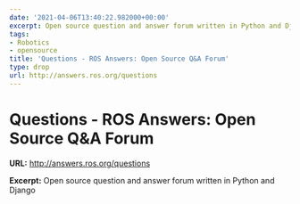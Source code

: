 ```yaml
---
date: '2021-04-06T13:40:22.982000+00:00'
excerpt: Open source question and answer forum written in Python and Django
tags:
- Robotics
- opensource
title: 'Questions - ROS Answers: Open Source Q&A Forum'
type: drop
url: http://answers.ros.org/questions
---
```


# Questions - ROS Answers: Open Source Q&A Forum

**URL:** http://answers.ros.org/questions

**Excerpt:** Open source question and answer forum written in Python and Django
